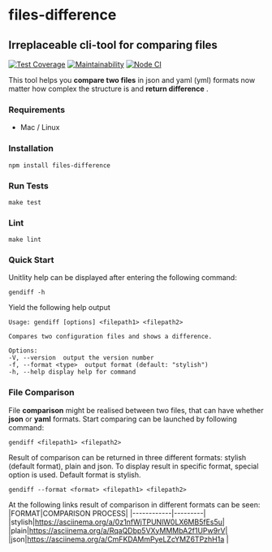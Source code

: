 # files-difference

## Irreplaceable cli-tool for comparing files

[![Test Coverage](https://api.codeclimate.com/v1/badges/d14b1ec2c594b72e8471/test_coverage)](https://codeclimate.com/github/Saimon398/frontend-project-lvl2/test_coverage)
[![Maintainability](https://api.codeclimate.com/v1/badges/d14b1ec2c594b72e8471/maintainability)](https://codeclimate.com/github/Saimon398/frontend-project-lvl2/maintainability)
[![Node CI](https://github.com/Saimon398/frontend-project-lvl2/workflows/NodeCI/badge.svg)](https://github.com/Saimon398/frontend-project-lvl2/actions)

This tool helps you **compare two files** in json and yaml (yml) formats now matter how complex the structure is and **return difference** .

### Requirements

- Mac / Linux

### Installation

    npm install files-difference

### Run Tests

    make test

### Lint

    make lint

### Quick Start

Unitlity help can be displayed after entering the following command:

    gendiff -h

Yield the following help output

    Usage: gendiff [options] <filepath1> <filepath2>

    Compares two configuration files and shows a difference.

    Options:
    -V, --version  output the version number
    -f, --format <type>  output format (default: "stylish")
    -h, --help display help for command

### File Comparison

File **comparison** might be realised between two files, that can have whether **json** or **yaml** formats. Start comparing can be launched by following command:

    gendiff <filepath1> <filepath2>

Result of comparison can be returned in three different formats: stylish (default format), plain and json. To display result in specific format, special option is used. Default format is stylish.

    gendiff --format <format> <filepath1> <filepath2>

At the following links result of comparison in different formats can be seen:
|FORMAT|COMPARISON PROCESS|
|------------|---------|
|stylish|https://asciinema.org/a/0z1nfWjTPUNlW0LX6MB5fEs5u|
|plain|https://asciinema.org/a/RqaQDbp5VXyMMMbA2f1UPw9rV|
|json|https://asciinema.org/a/CmFKDAMmPyeLZcYMZ6TPzhH1a |
